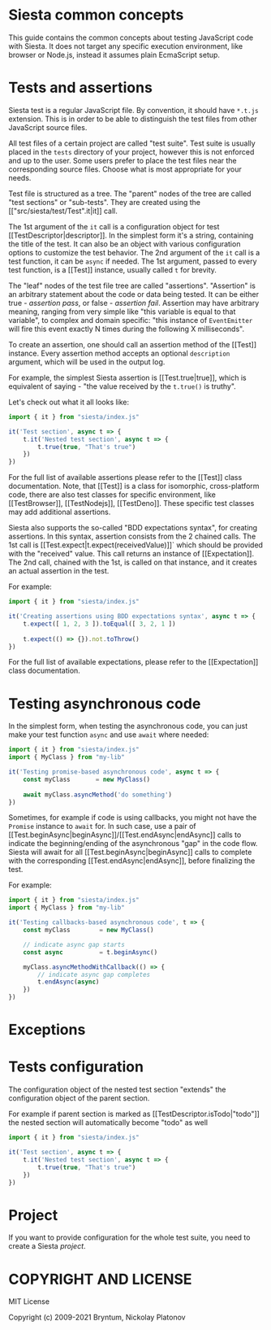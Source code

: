 Siesta common concepts
======================

This guide contains the common concepts about testing JavaScript code with Siesta. It does not target any specific execution environment, like browser or Node.js, instead it assumes plain EcmaScript setup. 


Tests and assertions
====================

Siesta test is a regular JavaScript file. By convention, it should have `*.t.js` extension. This is in order to be able to distinguish the test files from other JavaScript source files.

All test files of a certain project are called "test suite". Test suite is usually placed in the `tests` directory of your project, however this is not enforced and up to the user. Some users prefer to place the test files near the corresponding source files. Choose what is most appropriate for your needs.

Test file is structured as a tree. The "parent" nodes of the tree are called "test sections" or "sub-tests". They are created using the [["src/siesta/test/Test".it|it]] call. 

The 1st argument of the `it` call is a configuration object for test [[TestDescriptor|descriptor]]. In the simplest form it's a string, containing the title of the test. It can also be an object with various configuration options to customize the test behavior. The 2nd argument of the `it` call is a test function, it can be `async` if needed. The 1st argument, passed to every test function, is a [[Test]] instance, usually called `t` for brevity. 

The "leaf" nodes of the test file tree are called "assertions". "Assertion" is an arbitrary statement about the code or data being tested. It can be either true - *assertion pass*, or false - *assertion fail*. Assertion may have arbitrary meaning, ranging from very simple like "this variable is equal to that variable", to complex and domain specific: "this instance of `EventEmitter` will fire this event exactly N times during the following X milliseconds".

To create an assertion, one should call an assertion method of the [[Test]] instance. Every assertion method accepts an optional `description` argument, which will be used in the output log.

For example, the simplest Siesta assertion is [[Test.true|true]], which is equivalent of saying - "the value received by the `t.true()` is truthy". 

Let's check out what it all looks like:
```javascript
import { it } from "siesta/index.js"

it('Test section', async t => {
    t.it('Nested test section', async t => {
        t.true(true, "That's true")
    })
})
```

For the full list of available assertions please refer to the [[Test]] class documentation. Note, that [[Test]] is a class for isomorphic, cross-platform code, there are also test classes for specific environment, like [[TestBrowser]], [[TestNodejs]], [[TestDeno]]. These specific test classes may add additional assertions.

Siesta also supports the so-called "BDD expectations syntax", for creating assertions. In this syntax, assertion consists from the 2 chained calls. The 1st call is [[Test.expect|t.expect(receivedValue)]]` which should be provided with the "received" value. This call returns an instance of [[Expectation]]. The 2nd call, chained with the 1st, is called on that instance, and it creates an actual assertion in the test.

For example:
```javascript
import { it } from "siesta/index.js"

it('Creating assertions using BDD expectations syntax', async t => {
    t.expect([ 1, 2, 3 ]).toEqual([ 3, 2, 1 ])
    
    t.expect(() => {}).not.toThrow()
})
```

For the full list of available expectations, please refer to the [[Expectation]] class documentation.


Testing asynchronous code
===================

In the simplest form, when testing the asynchronous code, you can just make your test function `async` and use `await` where needed:

```javascript
import { it } from "siesta/index.js"
import { MyClass } from "my-lib"

it('Testing promise-based asynchronous code', async t => {
    const myClass       = new MyClass()
    
    await myClass.asyncMethod('do something')
})
```

Sometimes, for example if code is using callbacks, you might not have the `Promise` instance to `await` for. In such case, use a pair of
[[Test.beginAsync|beginAsync]]/[[Test.endAsync|endAsync]] calls to indicate the beginning/ending of the asynchronous "gap" in the code flow.
Siesta will await for all [[Test.beginAsync|beginAsync]] calls to complete with the corresponding [[Test.endAsync|endAsync]], before finalizing the test.

For example:
```javascript
import { it } from "siesta/index.js"
import { MyClass } from "my-lib"

it('Testing callbacks-based asynchronous code', t => {
    const myClass        = new MyClass()

    // indicate async gap starts
    const async          = t.beginAsync()

    myClass.asyncMethodWithCallback(() => {
        // indicate async gap completes
        t.endAsync(async)
    })
})
```

Exceptions
==========




Tests configuration
===================

The configuration object of the nested test section "extends" the configuration object of the parent section. 

For example if parent section is marked as [[TestDescriptor.isTodo|"todo"]] the nested section will automatically become "todo" as well

```javascript
import { it } from "siesta/index.js"

it('Test section', async t => {
    t.it('Nested test section', async t => {
        t.true(true, "That's true")
    })
})
```

Project
========

If you want to provide configuration for the whole test suite, you need to create a Siesta *project*.


COPYRIGHT AND LICENSE
=================

MIT License

Copyright (c) 2009-2021 Bryntum, Nickolay Platonov
